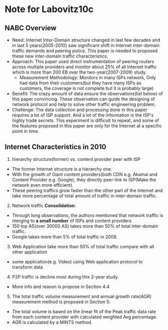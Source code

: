 # Note for Labovitz10c

## NABC Overview
* Need: Internet Inter-Domain structure changed in last few decades and in last 5 years(2005-2010) saw significant shift in Internet inter-domain traffic demands and peering police. This paper is needed to proposed these new inter-domain traffic characteristics.
* Approach: This paper used direct instrumentation of peering routers across multiple providers and monitor about 25% of all Internet traffic which is more than 200 EB over the two-year(2007-2009) study.
  * Measurement Methodology: Monitors in many ISPs network, Only had data from their customers(but they have many ISPs as customers, the coverage is not complete but it is probably large)
* Benefit: The crazy amount of data ensure the observations(list below) of this paper convincing. These observation can guide the designing of network protocol and help to solve other traffic engineering problem.
* Challenge: The data collection and processing done in this paper requires a lot of ISP support. And a lot of the information is the ISP's highly trade secrets. This experiment is difficult to repeat, and some of the features proposed in this paper are only for the Internet at a specific point in time.

## Internet Characteristics in 2010
1. hierarchy structure(former) vs. content provider peer with ISP
  * The former Internet structure is a hierarchy one.
  * With the growth of Giant content providers(both CDN e.g. Akamai and Content Provider e.g. Google), they directly peer-link to ISP(Make the network even more efficient).
  * These peering traffics grow faster than the other part of the Internet and take more percentage of total amount of traffic in inter-domain traffic.
2. Network traffic **Consolidation**:
  * Through long observations, the authors mentioned that network traffic is merging to **a small number** of ISPs and content providers
  * 150 top AS(over 30000 AS) takes more than 50% of total inter-domain traffic.
  * Google takes more than 5% of total traffic in 2009.
3. Web Application take more than 50% of total traffic compare with all other application
  * some application(e.g. Video) using Web application protocol to transform data
4. P2P traffic is decline most during this 2-year study.
  * More info and reason is propose in Section 4.4 
5. The total traffic volume measurement and annual growth rate(AGR) measurement method is proposed in Section 5:
  * The total volume is based on the linear fit of the Peak traffic data rate from each content provider with calculated weighted Avg percentage.
  * AGR is calculated by a MINTS method.